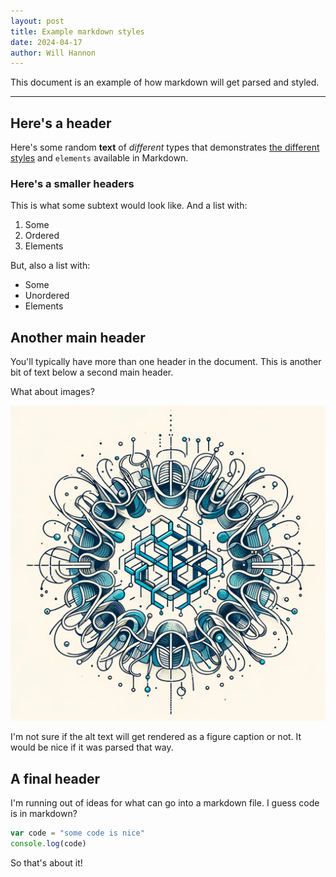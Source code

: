 ```yaml
---
layout: post
title: Example markdown styles
date: 2024-04-17
author: Will Hannon
---
```


This document is an example of how markdown will get parsed and styled.

---

## Here's a header

Here's some random **text** of *different* types that demonstrates [the different styles](https://vitepress.dev/guide/what-is-vitepress) and `elements` available in Markdown.

### Here's a smaller headers

This is what some subtext would look like. And a list with:

1. Some
2. Ordered
3. Elements

But, also a list with:

- Some
- Unordered
- Elements

## Another main header

You'll typically have more than one header in the document. This is another bit of text below a second main header.

What about images?

![here's some alt text](../assets/papers/starr_greany_2020.png)

I'm not sure if the alt text will get rendered as a figure caption or not. It would be nice if it was parsed that way.

## A final header

I'm running out of ideas for what can go into a markdown file. I guess code is in markdown? 

```js
var code = "some code is nice"
console.log(code)
```

So that's about it!
